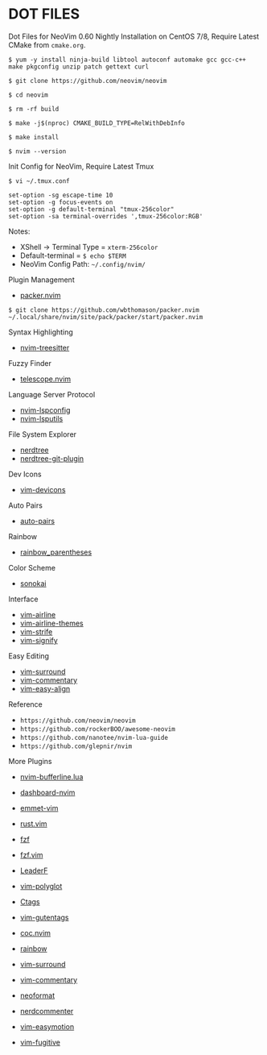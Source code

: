 # DOT FILES


Dot Files for NeoVim 0.60 Nightly Installation on CentOS 7/8, Require Latest CMake from `cmake.org`.

`$ yum -y install ninja-build libtool autoconf automake gcc gcc-c++ make pkgconfig unzip patch gettext curl`

`$ git clone https://github.com/neovim/neovim`

`$ cd neovim`

`$ rm -rf build`

`$ make -j$(nproc) CMAKE_BUILD_TYPE=RelWithDebInfo`

`$ make install`

`$ nvim --version`


Init Config for NeoVim, Require Latest Tmux

`$ vi ~/.tmux.conf`



```
set-option -sg escape-time 10
set-option -g focus-events on
set-option -g default-terminal "tmux-256color"
set-option -sa terminal-overrides ',tmux-256color:RGB'
```
Notes:
- XShell -> Terminal Type = `xterm-256color`
- Default-terminal = `$ echo $TERM`
- NeoVim Config Path: `~/.config/nvim/`


Plugin Management

- [packer.nvim](https://github.com/wbthomason/packer.nvim)

`$ git clone https://github.com/wbthomason/packer.nvim ~/.local/share/nvim/site/pack/packer/start/packer.nvim`


Syntax Highlighting

- [nvim-treesitter](https://github.com/nvim-treesitter/nvim-treesitter)


Fuzzy Finder

- [telescope.nvim](https://github.com/nvim-telescope/telescope.nvim)


Language Server Protocol

- [nvim-lspconfig](https://github.com/neovim/nvim-lspconfig)
- [nvim-lsputils](https://github.com/RishabhRD/nvim-lsputils)


File System Explorer

- [nerdtree](https://github.com/preservim/nerdtree)
- [nerdtree-git-plugin](https://github.com/Xuyuanp/nerdtree-git-plugin)

Dev Icons

- [vim-devicons](https://github.com/ryanoasis/vim-devicons)


Auto Pairs

- [auto-pairs](https://github.com/jiangmiao/auto-pairs)


Rainbow

- [rainbow_parentheses](https://github.com/junegunn/rainbow_parentheses.vim)


Color Scheme

- [sonokai](https://github.com/sainnhe/sonokai)


Interface

- [vim-airline](https://github.com/vim-airline/vim-airline)
- [vim-airline-themes](https://github.com/vim-airline/vim-airline-themes)
- [vim-strife](https://github.com/mhinz/vim-startify)
- [vim-signify](https://github.com/mhinz/vim-signify)


Easy Editing

- [vim-surround](https://github.com/tpope/vim-surround)
- [vim-commentary](https://github.com/tpope/vim-commentary)
- [vim-easy-align](https://github.com/junegunn/vim-easy-align)


Reference

- `https://github.com/neovim/neovim`
- `https://github.com/rockerBOO/awesome-neovim`
- `https://github.com/nanotee/nvim-lua-guide`
- `https://github.com/glepnir/nvim`


More Plugins

- [nvim-bufferline.lua](https://github.com/akinsho/nvim-bufferline.lua)
- [dashboard-nvim](https://github.com/glepnir/dashboard-nvim)
- [emmet-vim](https://github.com/mattn/emmet-vim)
- [rust.vim](https://github.com/rust-lang/rust.vim)
- [fzf](https://github.com/junegunn/fzf)
- [fzf.vim](https://github.com/junegunn/fzf.vim)
- [LeaderF](https://github.com/Yggdroot/LeaderF)
- [vim-polyglot](https://github.com/sheerun/vim-polyglot)
- [Ctags](https://github.com/universal-ctags/ctags)
- [vim-gutentags](https://github.com/ludovicchabant/vim-gutentags)
- [coc.nvim](https://github.com/neoclide/coc.nvim)

- [rainbow](https://github.com/luochen1990/rainbow)
- [vim-surround](https://github.com/tpope/vim-surround)
- [vim-commentary](https://github.com/tpope/vim-commentary)
- [neoformat](https://github.com/sbdchd/neoformat)
- [nerdcommenter](https://github.com/preservim/nerdcommenter)
- [vim-easymotion](https://github.com/easymotion/vim-easymotion)
- [vim-fugitive](https://github.com/tpope/vim-fugitive)





